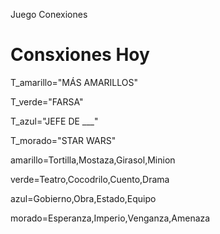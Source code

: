 Juego Conexiones
# Consxiones Hoy #

T_amarillo="MÁS AMARILLOS"

T_verde="FARSA"

T_azul="JEFE DE ___"

T_morado="STAR WARS"

amarillo=Tortilla,Mostaza,Girasol,Minion

verde=Teatro,Cocodrilo,Cuento,Drama

azul=Gobierno,Obra,Estado,Equipo

morado=Esperanza,Imperio,Venganza,Amenaza